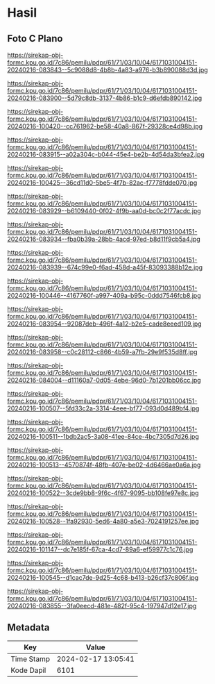 # Hasil

## Foto C Plano

https://sirekap-obj-formc.kpu.go.id/7c86/pemilu/pdpr/61/71/03/10/04/6171031004151-20240216-083843--5c9088d8-4b8b-4a83-a976-b3b890088d3d.jpg

https://sirekap-obj-formc.kpu.go.id/7c86/pemilu/pdpr/61/71/03/10/04/6171031004151-20240216-083900--5d79c8db-3137-4b86-b1c9-d6efdb890142.jpg

https://sirekap-obj-formc.kpu.go.id/7c86/pemilu/pdpr/61/71/03/10/04/6171031004151-20240216-100420--cc761962-be58-40a8-867f-29328ce4d98b.jpg

https://sirekap-obj-formc.kpu.go.id/7c86/pemilu/pdpr/61/71/03/10/04/6171031004151-20240216-083915--a02a304c-b044-45e4-be2b-4d54da3bfea2.jpg

https://sirekap-obj-formc.kpu.go.id/7c86/pemilu/pdpr/61/71/03/10/04/6171031004151-20240216-100425--36cd11d0-5be5-4f7b-82ac-f7778fdde070.jpg

https://sirekap-obj-formc.kpu.go.id/7c86/pemilu/pdpr/61/71/03/10/04/6171031004151-20240216-083929--b6109440-0f02-4f9b-aa0d-bc0c2f77acdc.jpg

https://sirekap-obj-formc.kpu.go.id/7c86/pemilu/pdpr/61/71/03/10/04/6171031004151-20240216-083934--fba0b39a-28bb-4acd-97ed-b8d11f9cb5a4.jpg

https://sirekap-obj-formc.kpu.go.id/7c86/pemilu/pdpr/61/71/03/10/04/6171031004151-20240216-083939--674c99e0-f6ad-458d-a45f-83093388b12e.jpg

https://sirekap-obj-formc.kpu.go.id/7c86/pemilu/pdpr/61/71/03/10/04/6171031004151-20240216-100446--4167760f-a997-409a-b95c-0ddd7546fcb8.jpg

https://sirekap-obj-formc.kpu.go.id/7c86/pemilu/pdpr/61/71/03/10/04/6171031004151-20240216-083954--92087deb-496f-4a12-b2e5-cade8eeed109.jpg

https://sirekap-obj-formc.kpu.go.id/7c86/pemilu/pdpr/61/71/03/10/04/6171031004151-20240216-083958--c0c28112-c866-4b59-a7fb-29e9f535d8ff.jpg

https://sirekap-obj-formc.kpu.go.id/7c86/pemilu/pdpr/61/71/03/10/04/6171031004151-20240216-084004--d11160a7-0d05-4ebe-96d0-7b1201bb06cc.jpg

https://sirekap-obj-formc.kpu.go.id/7c86/pemilu/pdpr/61/71/03/10/04/6171031004151-20240216-100507--5fd33c2a-3314-4eee-bf77-093d0d489bf4.jpg

https://sirekap-obj-formc.kpu.go.id/7c86/pemilu/pdpr/61/71/03/10/04/6171031004151-20240216-100511--1bdb2ac5-3a08-41ee-84ce-4bc7305d7d26.jpg

https://sirekap-obj-formc.kpu.go.id/7c86/pemilu/pdpr/61/71/03/10/04/6171031004151-20240216-100513--4570874f-48fb-407e-be02-4d6466ae0a6a.jpg

https://sirekap-obj-formc.kpu.go.id/7c86/pemilu/pdpr/61/71/03/10/04/6171031004151-20240216-100522--3cde9bb8-9f6c-4f67-9095-bb108fe97e8c.jpg

https://sirekap-obj-formc.kpu.go.id/7c86/pemilu/pdpr/61/71/03/10/04/6171031004151-20240216-100528--1fa92930-5ed6-4a80-a5e3-7024191257ee.jpg

https://sirekap-obj-formc.kpu.go.id/7c86/pemilu/pdpr/61/71/03/10/04/6171031004151-20240216-101147--dc7e185f-67ca-4cd7-89a6-ef59977c1c76.jpg

https://sirekap-obj-formc.kpu.go.id/7c86/pemilu/pdpr/61/71/03/10/04/6171031004151-20240216-100545--d1cac7de-9d25-4c68-b413-b26cf37c806f.jpg

https://sirekap-obj-formc.kpu.go.id/7c86/pemilu/pdpr/61/71/03/10/04/6171031004151-20240216-083855--3fa0eecd-481e-482f-95c4-197947d12e17.jpg


## Metadata

| Key        | Value               |
| ---------- | ------------------- |
| Time Stamp | 2024-02-17 13:05:41 |
| Kode Dapil | 6101                |



